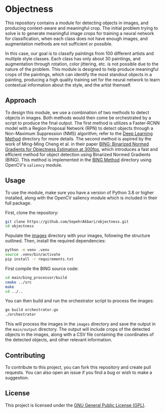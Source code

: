 # Objectness

This repository contains a module for detecting objects in images, and producing context-aware and meaningful crop. The initial problem trying to solve is to generate meaningful image crops for training a neural network for classification, when each class does not have enough images, and augmentation methods are not sufficient or possible.

In this case, our goal is to classify paintings from 100 different artists and multiple style classes. Each class has only about 30 paintings, and augmentation through rotation, color jittering, etc. is not possible due to the nature of the problem. This module is designed to help produce meaningful crops of the paintings, which can identify the most standout objects in a painting, producing a high quality training set for the neural network to learn contextual information about the style, and the artist themself.

## Approach

To design this module, we use a combination of two methods to detect objects in images. Both methods would then come be orchestrated by a script to produce the final output. The first method is utilizes a Faster-RCNN model with a Region Proposal Network (RPN) to detect objects through a Non-Maximum Suppression (NMS) algorithm; refer to the [Deep Learning Method](method_DeepLearning) directory for more details. The second method is aspired by the work of Ming-Ming Cheng et al. in their paper [BING: Binarized Normed Gradients for Objectness Estimation at 300fps](https://mmcheng.net/bing/), which introduces a fast and efficient method for object detection using Binarized Normed Gradients (BING). This method is implemented in the [BING Method](method_BING) directory using OpenCV's `saliency` module.

## Usage

To use the module, make sure you have a version of Python 3.8 or higher installed, along with the OpenCV saliency module which is included in their full package.

First, clone the repository:

```bash
git clone https://github.com/SepehrAkbari/objectness.git
cd objectness
```

Populate the [images](images) directory with your images, following the structure outlined. Then, install the required dependencies:

```bash
python -m venv .venv
source .venv/bin/activate
pip install -r requirements.txt
```

First compile the BING source code:

```bash
cd main/bing_processor/build
cmake ../src
make
cd ../..
```

You can then build and run the orchestrator script to process the images:

```bash
go build orchestrator.go
./orchestrator
```

This will process the images in the `images` directory and save the output in the `main/output` directory. The output will include crops of the detected objects in the images, along with a CSV file containing the coordinates of the detected objects, and other relevant information.


## Contributing

To contribute to this project, you can fork this repository and create pull requests. You can also open an issue if you find a bug or wish to make a suggestion.

## License

This project is licensed under the [GNU General Public License (GPL)](LICENSE).